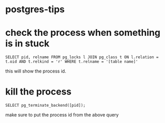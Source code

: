 # postgres-tips

# check the process when something is in stuck
```
SELECT pid, relname FROM pg_locks l JOIN pg_class t ON l.relation = t.oid AND t.relkind = 'r' WHERE t.relname = '[table name]'
```

this will show the process id.

# kill the process
```
SELECT pg_terminate_backend([pid]);
```
make sure to put the process id from the above query

